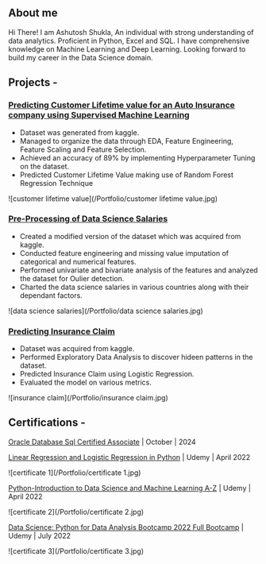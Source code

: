 ## About me               
Hi There! I am Ashutosh Shukla, An individual with strong understanding of data analytics. Proficient in Python, Excel and SQL. I have comprehensive knowledge on Machine Learning and Deep Learning. Looking forward to build my career in the Data Science domain.    
## Projects - 

### [Predicting Customer Lifetime value for an Auto Insurance company using Supervised Machine Learning](https://github.com/Ashutosh46/Project1.github.io)

* Dataset was generated from kaggle.
* Managed to organize the data through EDA, Feature Engineering, Feature Scaling and Feature Selection.
* Achieved an accuracy of 89% by implementing Hyperparameter Tuning on the dataset.
* Predicted Customer Lifetime Value making use of Random Forest Regression Technique
     
![customer lifetime value](/Portfolio/customer lifetime value.jpg)   

### [Pre-Processing of Data Science Salaries](https://github.com/Ashutosh46/Project2.github.io)    

* Created a modified version of the dataset which was acquired from kaggle.    
* Conducted feature engineering and missing value imputation of categorical and numerical features.    
* Performed univariate and bivariate analysis of the features and analyzed the dataset for Oulier detection.    
* Charted the data science salaries in various countries along with their dependant factors.

![data science salaries](/Portfolio/data science salaries.jpg) 

### [Predicting Insurance Claim](https://github.com/Ashutosh46/Project3.github.io)  

* Dataset was acquired from kaggle.
* Performed Exploratory Data Analysis to discover hideen patterns in the dataset.  
* Predicted Insurance Claim using Logistic Regression.   
* Evaluated the model on various metrics.

![insurance claim](/Portfolio/insurance claim.jpg)  

## Certifications -  

[Oracle Database Sql Certified Associate](https://drive.google.com/file/d/1CjWA7Y7pWsGXhWjwBYWMhcdWGqnAChzV/view?usp=drivesdk) | October | 2024

[Linear Regression and Logistic Regression in Python](https://udemy-certificate.s3.amazonaws.com/pdf/UC-87e6a523-1756-41e3-b088-91561d20637d.pdf) | Udemy | April 2022          
     
![certificate 1](/Portfolio/certificate 1.jpg)         


[Python-Introduction to Data Science and Machine Learning A-Z](https://udemy-certificate.s3.amazonaws.com/pdf/UC-9124aca3-a496-4ded-9767-8acbfffba872.pdf) | Udemy | April 2022       

![certificate 2](/Portfolio/certificate 2.jpg)          


[Data Science: Python for Data Analysis Bootcamp 2022 Full Bootcamp](https://udemy-certificate.s3.amazonaws.com/pdf/UC-5e37be9f-73f5-419a-8570-83ae2dd2630d.pdf) | Udemy | July 2022       

![certificate 3](/Portfolio/certificate 3.jpg)       
